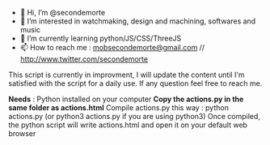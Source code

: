 - 👋 Hi, I’m @secondemorte
- 👀 I’m interested in watchmaking, design and machining, softwares and music
- 🌱 I’m currently learning python/JS/CSS/ThreeJS
- 📫 How to reach me : mobsecondemorte@gmail.com // http://www.twitter.com/secondemorte

This script is currently in improvment, I will update the content until I'm satisfied with the script for a daily use.
If any question feel free to reach me.

**Needs** : Python installed on your computer
**Copy the actions.py in the same folder as actions.html**
Compile actions.py this way : python actions.py (or python3 actions.py if you are using python3)
Once compiled, the python script will write actions.html and open it on your default web browser
